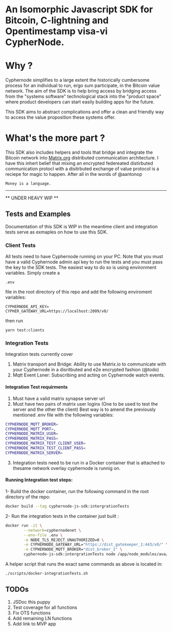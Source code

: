 # An Isomorphic Javascript SDK for Bitcoin, C-lightning and Opentimestamp visa-vi CypherNode.

# Why ?
Cyphernode simplifies to a large extent the historically cumbersome process for an individual to run, ergo sum participate, in the Bitcoin value network.
The aim of the SDK is to help bring access by bridging access from the "systems software" technological stack into the "product space" where product developers can start easily building apps for the future.

This SDK aims to abstract complications and offer a clean and friendly way to access the value proposition these systems offer.

# What's the more part ?
This SDK also includes helpers and tools that bridge and integrate the Bitcoin network into [Matrix.org](https://matrix.org) distributed communication architecture. 
I have this inhert belief that mixing an encrypted federeated distirbuted communication protocl with a disitrbuted exchange of value protocol is a reciepe for magic to happen.
After all in the words of @aantonop

``` 
Money is a language. 
```

---
** UNDER HEAVY WIP **

## Tests and Examples

Documentation of this SDK is WIP in the meantime client and integration tests serve as exmaples on how to use this SDK.

### Client Tests

All tests need to have Cyphernode running on your PC.
Note that you must have a valid Cyphernode admin api key to run the tests and you must pass the key to the SDK tests. The easiest way to do so is using environment variables.
Simply create a 
```
.env
``` 
file in the root directory of this repo and add the following enviroment variables:
```
CYPHERNODE_API_KEY=
CYPHER_GATEWAY_URL=https://localhost:2009/v0/
```
then run 
```
yarn test:clients
```

### Integration Tests
Integration tests currently cover
1. Matrix transport and Bridge: Ability to use Matrix.io to communicate with your Cyphernode in a disritbuted and e2e encrypted fashion (@todo)
2. Mqtt Event Lsner: Subscribing and acting on Cyphernode watch events.

#### Integration Test requirments
1. Must have a valid matrix synapse server url
2. Must have two pairs of matrix user logins (One to be used to test the server and the other the client)
Best way is to amend the previously mentioned .env file with the following variables:

```bash
CYPHERNODE_MQTT_BROKER= 
CYPHERNODE_MQTT_PORT=,
CYPHERNODE_MATRIX_USER=
CYPHERNODE_MATRIX_PASS=
CYPHERNODE_MATRIX_TEST_CLIENT_USER=
CYPHERNODE_MATRIX_TEST_CLIENT_PASS=
CYPHERNODE_MATRIX_SERVER=
```
3. Integration tests need to be run in a Docker container that is attached to thesame network overlay cyphernode is runnig on.

#### Running Integration test steps:

1- Build the docker container, run the following command in the root directory of the repo:
```bash
docker build --tag cyphernode-js-sdk:intergrationTests
```
2-  Run the integration tests in the container just built : 
```bash
docker run -it \
        --network=cyphernodenet \
        --env-file .env \
        -e NODE_TLS_REJECT_UNAUTHORIZED=0 \
        -e CYPHERNODE_GATEWAY_URL="https://dist_gatekeeper_1:443/v0/" \
        -e CYPHERNODE_MQTT_BROKER="dist_broker_1" \
        cyphernode-js-sdk:intergrationTests node /app/node_modules/ava/cli.js integrationTests/*.spec.js
```
A helper script that runs the exact same commands as above is located in:
```bash
./scripts/docker-integrationTests.sh
```
## TODOs

1. JSDoc this puppy
2. Test coverage for all functions
3. Fix OTS functions
4. Add remaining LN functions
5. Add link to MVP app
